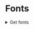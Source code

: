 # Fonts
<details>
<summary>Get fonts</summary>

- [Google Webfonts Helper](https://google-webfonts-helper.herokuapp.com/fonts)
- [Web Safe fonts](https://www.cssfontstack.com/)
- [Free fonts](https://fontstorage.com/)

</details>